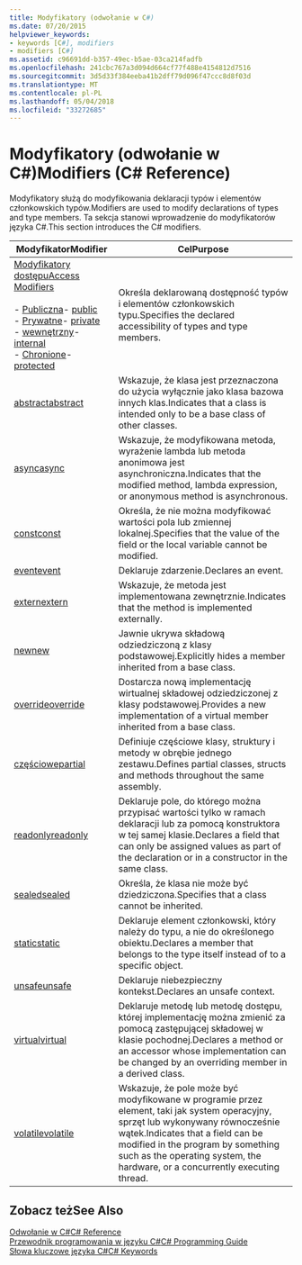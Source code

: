 ```yaml
---
title: Modyfikatory (odwołanie w C#)
ms.date: 07/20/2015
helpviewer_keywords:
- keywords [C#], modifiers
- modifiers [C#]
ms.assetid: c96691dd-b357-49ec-b5ae-03ca214fadfb
ms.openlocfilehash: 241cbc767a3d094d664cf77f488e4154812d7516
ms.sourcegitcommit: 3d5d33f384eeba41b2dff79d096f47ccc8d8f03d
ms.translationtype: MT
ms.contentlocale: pl-PL
ms.lasthandoff: 05/04/2018
ms.locfileid: "33272685"
---
```

# <a name="modifiers-c-reference"></a><span data-ttu-id="20727-102">Modyfikatory (odwołanie w C#)</span><span class="sxs-lookup"><span data-stu-id="20727-102">Modifiers (C# Reference)</span></span>
<span data-ttu-id="20727-103">Modyfikatory służą do modyfikowania deklaracji typów i elementów członkowskich typów.</span><span class="sxs-lookup"><span data-stu-id="20727-103">Modifiers are used to modify declarations of types and type members.</span></span> <span data-ttu-id="20727-104">Ta sekcja stanowi wprowadzenie do modyfikatorów języka C#.</span><span class="sxs-lookup"><span data-stu-id="20727-104">This section introduces the C# modifiers.</span></span>  
  
|<span data-ttu-id="20727-105">Modyfikator</span><span class="sxs-lookup"><span data-stu-id="20727-105">Modifier</span></span>|<span data-ttu-id="20727-106">Cel</span><span class="sxs-lookup"><span data-stu-id="20727-106">Purpose</span></span>|  
|--------------|-------------|  
|[<span data-ttu-id="20727-107">Modyfikatory dostępu</span><span class="sxs-lookup"><span data-stu-id="20727-107">Access Modifiers</span></span>](../../../csharp/language-reference/keywords/access-modifiers.md)<br /><br /> <span data-ttu-id="20727-108">-   [Publiczna](../../../csharp/language-reference/keywords/public.md)</span><span class="sxs-lookup"><span data-stu-id="20727-108">-   [public](../../../csharp/language-reference/keywords/public.md)</span></span><br /><span data-ttu-id="20727-109">-   [Prywatne](../../../csharp/language-reference/keywords/private.md)</span><span class="sxs-lookup"><span data-stu-id="20727-109">-   [private](../../../csharp/language-reference/keywords/private.md)</span></span><br /><span data-ttu-id="20727-110">-   [wewnętrzny](../../../csharp/language-reference/keywords/internal.md)</span><span class="sxs-lookup"><span data-stu-id="20727-110">-   [internal](../../../csharp/language-reference/keywords/internal.md)</span></span><br /><span data-ttu-id="20727-111">-   [Chronione](../../../csharp/language-reference/keywords/protected.md)</span><span class="sxs-lookup"><span data-stu-id="20727-111">-   [protected](../../../csharp/language-reference/keywords/protected.md)</span></span>|<span data-ttu-id="20727-112">Określa deklarowaną dostępność typów i elementów członkowskich typu.</span><span class="sxs-lookup"><span data-stu-id="20727-112">Specifies the declared accessibility of types and type members.</span></span>|  
|[<span data-ttu-id="20727-113">abstract</span><span class="sxs-lookup"><span data-stu-id="20727-113">abstract</span></span>](../../../csharp/language-reference/keywords/abstract.md)|<span data-ttu-id="20727-114">Wskazuje, że klasa jest przeznaczona do użycia wyłącznie jako klasa bazowa innych klas.</span><span class="sxs-lookup"><span data-stu-id="20727-114">Indicates that a class is intended only to be a base class of other classes.</span></span>|  
|[<span data-ttu-id="20727-115">async</span><span class="sxs-lookup"><span data-stu-id="20727-115">async</span></span>](../../../csharp/language-reference/keywords/async.md)|<span data-ttu-id="20727-116">Wskazuje, że modyfikowana metoda, wyrażenie lambda lub metoda anonimowa jest asynchroniczna.</span><span class="sxs-lookup"><span data-stu-id="20727-116">Indicates that the modified method, lambda expression, or anonymous method is asynchronous.</span></span>|  
|[<span data-ttu-id="20727-117">const</span><span class="sxs-lookup"><span data-stu-id="20727-117">const</span></span>](../../../csharp/language-reference/keywords/const.md)|<span data-ttu-id="20727-118">Określa, że nie można modyfikować wartości pola lub zmiennej lokalnej.</span><span class="sxs-lookup"><span data-stu-id="20727-118">Specifies that the value of the field or the local variable cannot be modified.</span></span>|  
|[<span data-ttu-id="20727-119">event</span><span class="sxs-lookup"><span data-stu-id="20727-119">event</span></span>](../../../csharp/language-reference/keywords/event.md)|<span data-ttu-id="20727-120">Deklaruje zdarzenie.</span><span class="sxs-lookup"><span data-stu-id="20727-120">Declares an event.</span></span>|  
|[<span data-ttu-id="20727-121">extern</span><span class="sxs-lookup"><span data-stu-id="20727-121">extern</span></span>](../../../csharp/language-reference/keywords/extern.md)|<span data-ttu-id="20727-122">Wskazuje, że metoda jest implementowana zewnętrznie.</span><span class="sxs-lookup"><span data-stu-id="20727-122">Indicates that the method is implemented externally.</span></span>|  
|[<span data-ttu-id="20727-123">new</span><span class="sxs-lookup"><span data-stu-id="20727-123">new</span></span>](../../../csharp/language-reference/keywords/new.md)|<span data-ttu-id="20727-124">Jawnie ukrywa składową odziedziczoną z klasy podstawowej.</span><span class="sxs-lookup"><span data-stu-id="20727-124">Explicitly hides a member inherited from a base class.</span></span>|  
|[<span data-ttu-id="20727-125">override</span><span class="sxs-lookup"><span data-stu-id="20727-125">override</span></span>](../../../csharp/language-reference/keywords/override.md)|<span data-ttu-id="20727-126">Dostarcza nową implementację wirtualnej składowej odziedziczonej z klasy podstawowej.</span><span class="sxs-lookup"><span data-stu-id="20727-126">Provides a new implementation of a virtual member inherited from a base class.</span></span>|  
|[<span data-ttu-id="20727-127">częściowe</span><span class="sxs-lookup"><span data-stu-id="20727-127">partial</span></span>](../../../csharp/language-reference/keywords/partial-type.md)|<span data-ttu-id="20727-128">Definiuje częściowe klasy, struktury i metody w obrębie jednego zestawu.</span><span class="sxs-lookup"><span data-stu-id="20727-128">Defines partial classes, structs and methods throughout the same assembly.</span></span>|  
|[<span data-ttu-id="20727-129">readonly</span><span class="sxs-lookup"><span data-stu-id="20727-129">readonly</span></span>](../../../csharp/language-reference/keywords/readonly.md)|<span data-ttu-id="20727-130">Deklaruje pole, do którego można przypisać wartości tylko w ramach deklaracji lub za pomocą konstruktora w tej samej klasie.</span><span class="sxs-lookup"><span data-stu-id="20727-130">Declares a field that can only be assigned values as part of the declaration or in a constructor in the same class.</span></span>|  
|[<span data-ttu-id="20727-131">sealed</span><span class="sxs-lookup"><span data-stu-id="20727-131">sealed</span></span>](../../../csharp/language-reference/keywords/sealed.md)|<span data-ttu-id="20727-132">Określa, że klasa nie może być dziedziczona.</span><span class="sxs-lookup"><span data-stu-id="20727-132">Specifies that a class cannot be inherited.</span></span>|  
|[<span data-ttu-id="20727-133">static</span><span class="sxs-lookup"><span data-stu-id="20727-133">static</span></span>](../../../csharp/language-reference/keywords/static.md)|<span data-ttu-id="20727-134">Deklaruje element członkowski, który należy do typu, a nie do określonego obiektu.</span><span class="sxs-lookup"><span data-stu-id="20727-134">Declares a member that belongs to the type itself instead of to a specific object.</span></span>|  
|[<span data-ttu-id="20727-135">unsafe</span><span class="sxs-lookup"><span data-stu-id="20727-135">unsafe</span></span>](../../../csharp/language-reference/keywords/unsafe.md)|<span data-ttu-id="20727-136">Deklaruje niebezpieczny kontekst.</span><span class="sxs-lookup"><span data-stu-id="20727-136">Declares an unsafe context.</span></span>|  
|[<span data-ttu-id="20727-137">virtual</span><span class="sxs-lookup"><span data-stu-id="20727-137">virtual</span></span>](../../../csharp/language-reference/keywords/virtual.md)|<span data-ttu-id="20727-138">Deklaruje metodę lub metodę dostępu, której implementację można zmienić za pomocą zastępującej składowej w klasie pochodnej.</span><span class="sxs-lookup"><span data-stu-id="20727-138">Declares a method or an accessor whose implementation can be changed by an overriding member in a derived class.</span></span>|  
|[<span data-ttu-id="20727-139">volatile</span><span class="sxs-lookup"><span data-stu-id="20727-139">volatile</span></span>](../../../csharp/language-reference/keywords/volatile.md)|<span data-ttu-id="20727-140">Wskazuje, że pole może być modyfikowane w programie przez element, taki jak system operacyjny, sprzęt lub wykonywany równocześnie wątek.</span><span class="sxs-lookup"><span data-stu-id="20727-140">Indicates that a field can be modified in the program by something such as the operating system, the hardware, or a concurrently executing thread.</span></span>|  
  
## <a name="see-also"></a><span data-ttu-id="20727-141">Zobacz też</span><span class="sxs-lookup"><span data-stu-id="20727-141">See Also</span></span>  
 [<span data-ttu-id="20727-142">Odwołanie w C#</span><span class="sxs-lookup"><span data-stu-id="20727-142">C# Reference</span></span>](../../../csharp/language-reference/index.md)  
 [<span data-ttu-id="20727-143">Przewodnik programowania w języku C#</span><span class="sxs-lookup"><span data-stu-id="20727-143">C# Programming Guide</span></span>](../../../csharp/programming-guide/index.md)  
 [<span data-ttu-id="20727-144">Słowa kluczowe języka C#</span><span class="sxs-lookup"><span data-stu-id="20727-144">C# Keywords</span></span>](../../../csharp/language-reference/keywords/index.md)
